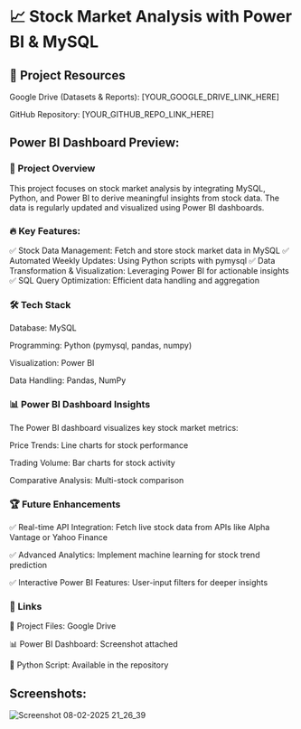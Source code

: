 # 📈 Stock Market Analysis with Power BI & MySQL

## 🔗 Project Resources

Google Drive (Datasets & Reports): [YOUR_GOOGLE_DRIVE_LINK_HERE]

GitHub Repository: [YOUR_GITHUB_REPO_LINK_HERE]

## Power BI Dashboard Preview: 

### 📌 Project Overview

This project focuses on stock market analysis by integrating MySQL, Python, and Power BI to derive meaningful insights from stock data. The data is regularly updated and visualized using Power BI dashboards.

### 🔥 Key Features:

✅ Stock Data Management: Fetch and store stock market data in MySQL
✅ Automated Weekly Updates: Using Python scripts with pymysql
✅ Data Transformation & Visualization: Leveraging Power BI for actionable insights
✅ SQL Query Optimization: Efficient data handling and aggregation

### 🛠️ Tech Stack

Database: MySQL

Programming: Python (pymysql, pandas, numpy)

Visualization: Power BI

Data Handling: Pandas, NumPy

### 📊 Power BI Dashboard Insights

The Power BI dashboard visualizes key stock market metrics:

Price Trends: Line charts for stock performance

Trading Volume: Bar charts for stock activity

Comparative Analysis: Multi-stock comparison

### 🏆 Future Enhancements

✅ Real-time API Integration: Fetch live stock data from APIs like Alpha Vantage or Yahoo Finance

✅ Advanced Analytics: Implement machine learning for stock trend prediction

✅ Interactive Power BI Features: User-input filters for deeper insights

### 🔗 Links

📂 Project Files: Google Drive

📊 Power BI Dashboard: Screenshot attached

🐍 Python Script: Available in the repository

## Screenshots:

![Screenshot 08-02-2025 21_26_39](https://github.com/user-attachments/assets/8cf19979-b583-4986-92b4-cc316878e291)




